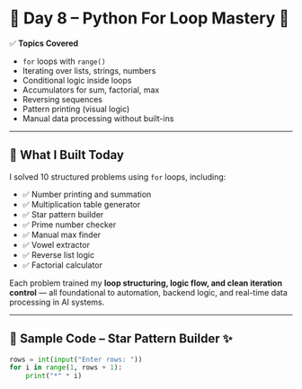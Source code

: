 # 🧠 Day 8 – Python For Loop Mastery 🔁

✅ **Topics Covered**
- `for` loops with `range()`
- Iterating over lists, strings, numbers
- Conditional logic inside loops
- Accumulators for sum, factorial, max
- Reversing sequences
- Pattern printing (visual logic)
- Manual data processing without built-ins

---

## 🚀 What I Built Today

I solved 10 structured problems using `for` loops, including:

- ✅ Number printing and summation
- ✅ Multiplication table generator
- ✅ Star pattern builder
- ✅ Prime number checker
- ✅ Manual max finder
- ✅ Vowel extractor
- ✅ Reverse list logic
- ✅ Factorial calculator

Each problem trained my **loop structuring, logic flow, and clean iteration control** — all foundational to automation, backend logic, and real-time data processing in AI systems.

---

## 🧪 Sample Code – Star Pattern Builder ✨

```python
rows = int(input("Enter rows: "))
for i in range(1, rows + 1):
    print("*" * i)
